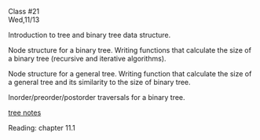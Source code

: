 <div class="lecture2">

<div class="column_date">
<p markdown="block">

Class #21 <br>
Wed,11/13

</p>
</div>
<div class="column_materials">
<p markdown="block">


Introduction to tree and binary tree data structure.

Node structure for a binary tree. Writing functions that
calculate the size of a binary tree (recursive and iterative
algorithms).

Node structure for a general tree. Writing function that calculate the size of a general tree and its similarity to the size of binary tree.

Inorder/preorder/postorder traversals for a binary tree.

[tree notes](notes/lecture05_TreesIntro.pdf)


</p>
</div>

<div class="column_assign">
<p markdown="block">

Reading: chapter 11.1

</p>
</div>

</div>

